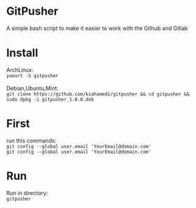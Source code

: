 # GitPusher
A simple bash script to make it easier to work with the Github and Gitlab

# Install
ArchLinux:</br>
`yaourt -S gitpusher`</br>
</br>
Debian,Ubuntu,Mint:</br>
`git clone https://github.com/kiahamedi/gitpusher && cd gitpusher && sudo dpkg -i gitpusher_1.0.0.deb`

# First
run this commands:</br>
`git config --global user.email 'YourEmail@domain.com'`</br>
`git config --global user.email 'YourEmail@domain.com'`</br>


# Run
Run in directory:</br>
`gitpusher`
